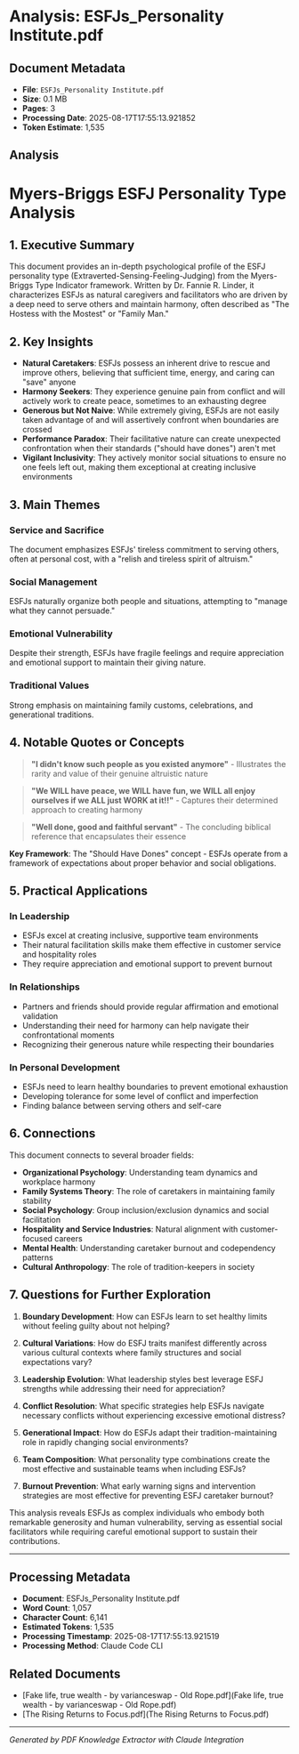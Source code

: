 # Analysis: ESFJs_Personality Institute.pdf

## Document Metadata
- **File**: `ESFJs_Personality Institute.pdf`
- **Size**: 0.1 MB
- **Pages**: 3
- **Processing Date**: 2025-08-17T17:55:13.921852
- **Token Estimate**: 1,535

## Analysis

# Myers-Briggs ESFJ Personality Type Analysis

## 1. Executive Summary

This document provides an in-depth psychological profile of the ESFJ personality type (Extraverted-Sensing-Feeling-Judging) from the Myers-Briggs Type Indicator framework. Written by Dr. Fannie R. Linder, it characterizes ESFJs as natural caregivers and facilitators who are driven by a deep need to serve others and maintain harmony, often described as "The Hostess with the Mostest" or "Family Man."

## 2. Key Insights

- **Natural Caretakers**: ESFJs possess an inherent drive to rescue and improve others, believing that sufficient time, energy, and caring can "save" anyone
- **Harmony Seekers**: They experience genuine pain from conflict and will actively work to create peace, sometimes to an exhausting degree
- **Generous but Not Naive**: While extremely giving, ESFJs are not easily taken advantage of and will assertively confront when boundaries are crossed
- **Performance Paradox**: Their facilitative nature can create unexpected confrontation when their standards ("should have dones") aren't met
- **Vigilant Inclusivity**: They actively monitor social situations to ensure no one feels left out, making them exceptional at creating inclusive environments

## 3. Main Themes

### Service and Sacrifice
The document emphasizes ESFJs' tireless commitment to serving others, often at personal cost, with a "relish and tireless spirit of altruism."

### Social Management
ESFJs naturally organize both people and situations, attempting to "manage what they cannot persuade."

### Emotional Vulnerability
Despite their strength, ESFJs have fragile feelings and require appreciation and emotional support to maintain their giving nature.

### Traditional Values
Strong emphasis on maintaining family customs, celebrations, and generational traditions.

## 4. Notable Quotes or Concepts

> **"I didn't know such people as you existed anymore"** - Illustrates the rarity and value of their genuine altruistic nature

> **"We WILL have peace, we WILL have fun, we WILL all enjoy ourselves if we ALL just WORK at it!!"** - Captures their determined approach to creating harmony

> **"Well done, good and faithful servant"** - The concluding biblical reference that encapsulates their essence

**Key Framework**: The "Should Have Dones" concept - ESFJs operate from a framework of expectations about proper behavior and social obligations.

## 5. Practical Applications

### In Leadership
- ESFJs excel at creating inclusive, supportive team environments
- Their natural facilitation skills make them effective in customer service and hospitality roles
- They require appreciation and emotional support to prevent burnout

### In Relationships
- Partners and friends should provide regular affirmation and emotional validation
- Understanding their need for harmony can help navigate their confrontational moments
- Recognizing their generous nature while respecting their boundaries

### In Personal Development
- ESFJs need to learn healthy boundaries to prevent emotional exhaustion
- Developing tolerance for some level of conflict and imperfection
- Finding balance between serving others and self-care

## 6. Connections

This document connects to several broader fields:

- **Organizational Psychology**: Understanding team dynamics and workplace harmony
- **Family Systems Theory**: The role of caretakers in maintaining family stability
- **Social Psychology**: Group inclusion/exclusion dynamics and social facilitation
- **Hospitality and Service Industries**: Natural alignment with customer-focused careers
- **Mental Health**: Understanding caretaker burnout and codependency patterns
- **Cultural Anthropology**: The role of tradition-keepers in society

## 7. Questions for Further Exploration

1. **Boundary Development**: How can ESFJs learn to set healthy limits without feeling guilty about not helping?

2. **Cultural Variations**: How do ESFJ traits manifest differently across various cultural contexts where family structures and social expectations vary?

3. **Leadership Evolution**: What leadership styles best leverage ESFJ strengths while addressing their need for appreciation?

4. **Conflict Resolution**: What specific strategies help ESFJs navigate necessary conflicts without experiencing excessive emotional distress?

5. **Generational Impact**: How do ESFJs adapt their tradition-maintaining role in rapidly changing social environments?

6. **Team Composition**: What personality type combinations create the most effective and sustainable teams when including ESFJs?

7. **Burnout Prevention**: What early warning signs and intervention strategies are most effective for preventing ESFJ caretaker burnout?

This analysis reveals ESFJs as complex individuals who embody both remarkable generosity and human vulnerability, serving as essential social facilitators while requiring careful emotional support to sustain their contributions.

---

## Processing Metadata
- **Document**: ESFJs_Personality Institute.pdf
- **Word Count**: 1,057
- **Character Count**: 6,141
- **Estimated Tokens**: 1,535
- **Processing Timestamp**: 2025-08-17T17:55:13.921519
- **Processing Method**: Claude Code CLI

## Related Documents

- [Fake life, true wealth - by varianceswap - Old Rope.pdf](Fake life, true wealth - by varianceswap - Old Rope.pdf)
- [The Rising Returns to Focus.pdf](The Rising Returns to Focus.pdf)

---
*Generated by PDF Knowledge Extractor with Claude Integration*